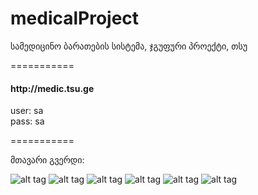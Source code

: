 medicalProject
==============

სამედიცინო ბარათების სისტემა, ჯგუფური პროექტი, თსუ

===========

<h4> http://medic.tsu.ge <br> </h4>
user: sa  <br>
pass: sa

===========

მთავარი გვერდი:

![alt tag](https://raw.github.com/vakoBeridze/medicalProject/master/Other%20Files/screenshots/3%20-%20home.png)
![alt tag](https://raw.githubusercontent.com/vakoBeridze/medicalProject/master/Other%20Files/screenshots/1%20-%20loginPage.png)
![alt tag](https://raw.githubusercontent.com/vakoBeridze/medicalProject/master/Other%20Files/screenshots/4%20-%20userManagement.jpg)
![alt tag](https://raw.githubusercontent.com/vakoBeridze/medicalProject/master/Other%20Files/screenshots/5%20-%20Add%20User.png)
![alt tag](https://raw.githubusercontent.com/vakoBeridze/medicalProject/master/Other%20Files/screenshots/6%20-%20form200%20(1).png)
![alt tag](https://raw.githubusercontent.com/vakoBeridze/medicalProject/master/Other%20Files/screenshots/9%20-%20form200-7.png)

